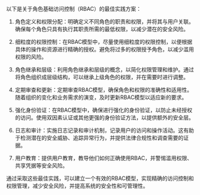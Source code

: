以下是关于角色基础访问控制（RBAC）的最佳实践方案：

1. 角色定义和权限分配：明确定义不同角色的职责和权限，并将其与用户关联。确保每个角色只具有执行其职责所需的最低权限，以减少潜在的安全风险。

2. 细粒度的权限控制：在RBAC模型中，尽量使用细粒度的权限控制，以便根据具体的操作和资源进行精确的授权。避免将过多的权限授予角色，以减少滥用权限的风险。

3. 角色继承和层级：利用角色继承和层级的概念，以简化权限管理和维护。通过将角色组织成层级结构，可以继承上级角色的权限，并在需要时进行调整。

4. 定期审查和更新：定期审查RBAC模型，确保角色和权限的准确性和适用性。随着组织的变化和业务需求的演变，及时更新RBAC模型以适应新的要求。

5. 强化身份验证：在RBAC模型中，确保进行强化的身份验证，以防止未经授权的访问。使用双因素认证或其他更强的身份验证方法，以提供额外的安全层。

6. 日志和审计：实施日志记录和审计机制，记录用户的访问和操作活动。这有助于检测潜在的安全威胁、追踪异常行为，并提供法律合规性和调查需要的证据。

7. 用户教育：提供用户教育，教导他们如何正确使用RBAC，并警惕滥用权限、共享凭据等安全风险。

通过采取这些最佳实践，可以建立一个有效的RBAC模型，实现精确的访问控制和权限管理，减少安全风险，并提高系统的安全性和可管理性。